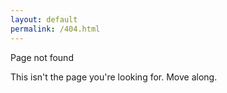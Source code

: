 ```yaml
---
layout: default
permalink: /404.html
---
```


Page not found

This isn't the page you're looking for. Move along.
